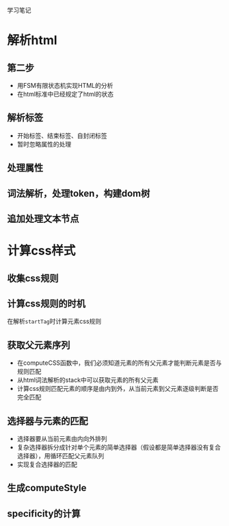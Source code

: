学习笔记

# 解析html
## 第二步
* 用FSM有限状态机实现HTML的分析
* 在html标准中已经规定了html的状态

## 解析标签
* 开始标签、结束标签、自封闭标签
* 暂时忽略属性的处理

## 处理属性

## 词法解析，处理token，构建dom树

## 追加处理文本节点

# 计算css样式

## 收集css规则

## 计算css规则的时机
在解析`startTag`时计算元素css规则

## 获取父元素序列
* 在computeCSS函数中，我们必须知道元素的所有父元素才能判断元素是否与规则匹配
* 从html词法解析的stack中可以获取元素的所有父元素 
* 计算css规则匹配元素的顺序是由内到外，从当前元素到父元素逐级判断是否完全匹配

## 选择器与元素的匹配
* 选择器要从当前元素由内向外排列
* 复杂选择器拆分成针对单个元素的简单选择器（假设都是简单选择器没有复合选择器），用循环匹配父元素队列
* 实现复合选择器的匹配

## 生成computeStyle

## specificity的计算